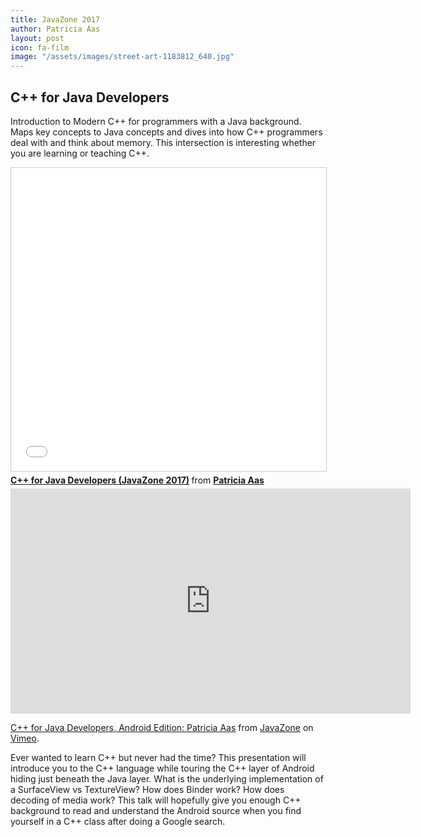 ```yaml
---
title: JavaZone 2017
author: Patricia Aas
layout: post
icon: fa-film
image: "/assets/images/street-art-1183812_640.jpg"
---
```

<h2>C++ for Java Developers</h2>

<p>
Introduction to Modern C++ for programmers with a Java background. Maps key concepts to Java concepts and dives into how C++ programmers deal with and think about memory. This intersection is interesting whether you are learning or teaching C++.
</p>

<iframe src="//www.slideshare.net/slideshow/embed_code/key/IBffVTX2GsDGNR" width="595" height="485" frameborder="0" marginwidth="0" marginheight="0" scrolling="no" style="border:1px solid #CCC; border-width:1px; margin-bottom:5px; max-width: 100%;" allowfullscreen> </iframe> <div style="margin-bottom:5px"> <strong> <a href="//www.slideshare.net/PatriciaAas/c-for-java-developers-javazone-2017" title="C++ for Java Developers (JavaZone 2017)" target="_blank">C++ for Java Developers (JavaZone 2017)</a> </strong> from <strong><a href="https://www.slideshare.net/PatriciaAas" target="_blank">Patricia Aas</a></strong> </div>

<iframe src="https://player.vimeo.com/video/233796869" width="640" height="360" frameborder="0" webkitallowfullscreen mozallowfullscreen allowfullscreen></iframe>
<p><a href="https://vimeo.com/233796869">C++ for Java Developers, Android Edition: Patricia Aas</a> from <a href="https://vimeo.com/javazone">JavaZone</a> on <a href="https://vimeo.com">Vimeo</a>.</p>
<p>Ever wanted to learn C++ but never had the time? This presentation will introduce you to the C++ language while touring the C++ layer of Android hiding just beneath the Java layer. What is the underlying implementation of a SurfaceView vs TextureView? How does Binder work? How does decoding of media work? This talk will hopefully give you enough C++ background to read and understand the Android source when you find yourself in a C++ class after doing a Google search.</p>
